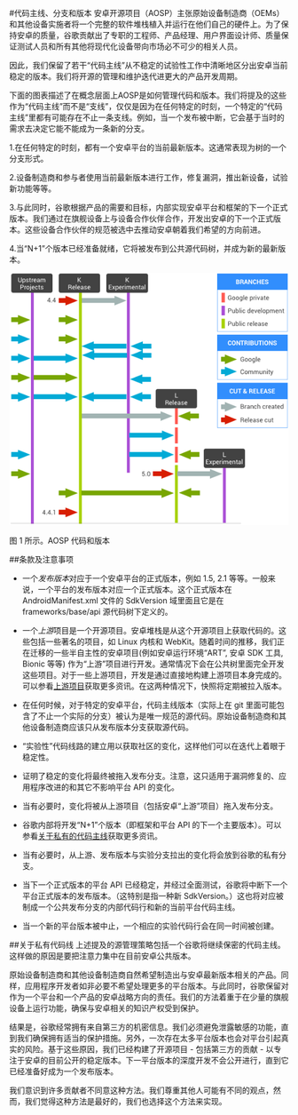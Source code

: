 #代码主线、分支和版本
安卓开源项目（AOSP）主张原始设备制造商（OEMs）和其他设备实施者将一个完整的软件堆栈植入并运行在他们自己的硬件上。为了保持安卓的质量，谷歌贡献出了专职的工程师、产品经理、用户界面设计师、质量保证测试人员和所有其他将现代化设备带向市场必不可少的相关人员。

因此，我们保留了若干“代码主线”从不稳定的试验性工作中清晰地区分出安卓当前稳定的版本。我们将开源的管理和维护迭代进更大的产品开发周期。

下面的图表描述了在概念层面上AOSP是如何管理代码和版本。我们将提及的这些作为“代码主线”而不是“支线”，仅仅是因为在任何特定的时刻，一个特定的“代码主线”里都有可能存在不止一条支线。例如，当一个发布被中断，它会基于当时的需求去决定它能不能成为一条新的分支。

1.在任何特定的时刻，都有一个安卓平台的当前最新版本。这通常表现为树的一个分支形式。

2.设备制造商和参与者使用当前最新版本进行工作，修复漏洞，推出新设备，试验新功能等等。

3.与此同时，谷歌根据产品的需要和目标，内部实现安卓平台和框架的下一个正式版本。我们通过在旗舰设备上与设备合作伙伴合作，开发出安卓的下一个正式版本。这些设备合作伙伴的规范被选中去推动安卓朝着我们希望的方向前进。

4.当“N+1”个版本已经准备就绪，它将被发布到公共源代码树，并成为新的最新版本。

![](/images/codelines-branches-releases1.png)

图 1 所示。AOSP 代码和版本

##条款及注意事项
- 一个*发布版本*对应于一个安卓平台的正式版本，例如 1.5, 2.1 等等。一般来说，一个平台的发布版本对应一个正式版本。这个正式版本在 AndroidManifest.xml 文件的 SdkVersion 域里面且它是在 frameworks/base/api 源代码树下定义的。

- 一个*上游*项目是一个开源项目。安卓堆栈是从这个开源项目上获取代码的。这些包括一些著名的项目，如 Linux 内核和 WebKit。随着时间的推移，我们正在迁移的一些半自主性的安卓项目(例如安卓运行环境“ART”, 安卓 SDK 工具, Bionic 等等) 作为“上游”项目进行开发。通常情况下会在公共树里面完全开发这些项目。对于一些上游项目，开发是通过直接地构建上游项目本身完成的。可以参看[上游项目](https://source.android.com/source/submit-patches.html#upstream-projects "上游项目")获取更多资讯。在这两种情况下，快照将定期被拉入版本。
	
- 在任何时候，对于特定的安卓平台，代码主线版本（实际上在 git 里面可能包含了不止一个实际的分支）被认为是唯一规范的源代码。原始设备制造商和其他设备制造商应该只从发布版本分支获取源代码。
	
- “实验性”代码线路的建立用以获取社区的变化，这样他们可以在迭代上着眼于稳定性。
	
- 证明了稳定的变化将最终被拖入发布分支。注意，这只适用于漏洞修复的、应用程序改进的和其它不影响平台 API 的变化。
- 当有必要时，变化将被从上游项目（包括安卓“上游”项目）拖入发布分支。

- 谷歌内部将开发“N+1”个版本（即框架和平台 API 的下一个主要版本）。可以参看[关于私有的代码主线](https://source.android.com/source/code-lines.html#about-private-code-lines)获取更多资讯。

- 当有必要时，从上游、发布版本与实验分支拉出的变化将会放到谷歌的私有分支。

- 当下一个正式版本的平台 API 已经稳定，并经过全面测试，谷歌将中断下一个平台正式版本的发布版本。（这特别是指一种新 SdkVersion。）这也将对应被制成一个公共发布分支的内部代码行和新的当前平台代码主线。

- 当一个新的平台版本被中止，一个相应的实验代码行会在同一时间被创建。

##关于私有代码线
上述提及的源管理策略包括一个谷歌将继续保密的代码主线。这样做的原因是要把注意力集中在目前安卓公共版本。

原始设备制造商和其他设备制造商自然希望制造出与安卓最新版本相关的产品。同样，应用程序开发者如非必要不希望处理更多的平台版本。与此同时，谷歌保留对作为一个平台和一个产品的安卓战略方向的责任。我们的方法着重于在少量的旗舰设备上运行功能，确保与安卓相关的知识产权受到保护。

结果是，谷歌经常拥有来自第三方的机密信息。我们必须避免泄露敏感的功能，直到我们确保拥有适当的保护措施。另外，一次存在太多平台版本也会对平台引起真实的风险。基于这些原因，我们已经构建了开源项目 - 包括第三方的贡献 - 以专注于安卓的目前公开的稳定版本。下一平台版本的深度开发不会公开进行，直到它已经准备好成为一个发布版本。

我们意识到许多贡献者不同意这种方法。我们尊重其他人可能有不同的观点，然而，我们觉得这种方法是最好的，我们也选择这个方法来实现。